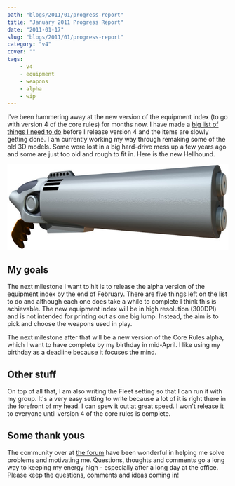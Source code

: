 ```yaml
---
path: "blogs/2011/01/progress-report"
title: "January 2011 Progress Report"
date: "2011-01-17"
slug: "blogs/2011/01/progress-report"
category: "v4"
cover: ""
tags:
    - v4
    - equipment
    - weapons
    - alpha
    - wip
---
```


I've been hammering away at the new version of the equipment index (to go with version 4 of the core rules) for months now. I have made a [big list of things I need to do](http://www.1km1kt.net/forum/viewtopic.php?f=34;t=2283) before I release version 4 and the items are slowly getting done. I am currently working my way through remaking some of the old 3D models. Some were lost in a big hard-drive mess up a few years ago and some are just too old and rough to fit in. Here is the new Hellhound. 

![Sleek, two barreled simplicity, the Hellhound](./images/weapons-hellhound.jpg)

## My goals
The next milestone I want to hit is to release the alpha version of the equipment index by the end of February. There are five things left on the list to do and although each one does take a while to complete I think this is achievable. The new equipment index will be in high resolution (300DPI) and is not intended for printing out as one big lump. Instead, the aim is to pick and choose the weapons used in play.

The next milestone after that will be a new version of the Core Rules alpha, which I want to have complete by my birthday in mid-April. I like using my birthday as a deadline because it focuses the mind.

## Other stuff

On top of all that, I am also writing the Fleet setting so that I can run it with my group. It's a very easy setting to write because a lot of it is right there in the forefront of my head. I can spew it out at great speed. I won't release it to everyone until version 4 of the core rules is complete.

## Some thank yous

The community over at [the forum](http://www.1km1kt.net/forum/viewforum.php?f=34) have been wonderful in helping me solve problems and motivating me. Questions, thoughts and comments go a long way to keeping my energy high - especially after a long day at the office. Please keep the questions, comments and ideas coming in!
